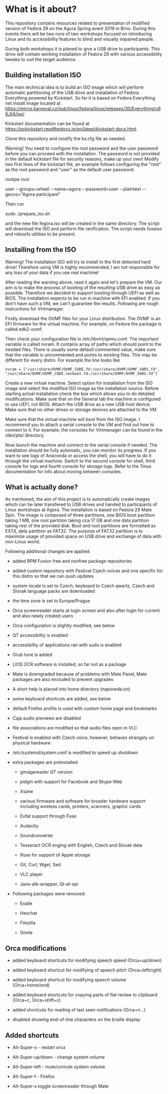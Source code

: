 # What is it about?

This repository contains resources related to presentation of modified version of Fedora 29 on the Agora Spring event 2019 in Brno. During this events there will be two runs of two workshops focused on introducing Linux and its accessibility features to blind and visually impaired people.

During both workshops it is planed to give a USB drive to participants. This drive will contain working installation of Fedora 29 with various accessibility tweaks to suit the target audience.

## Building installation ISO

The main technical idea is to build an ISO image which will perform automatic partitioning of the USB drive and installation of Fedora. Everything powered by Kickstart. So far it is based on Fedora Everything net install image located at <https://mirror.karneval.cz/pub/linux/fedora/linux/releases/30/Everything/x86_64/iso/>.

Kickstart documentation can be found at <https://pykickstart.readthedocs.io/en/latest/kickstart-docs.html>.

Clone this repository and modify the ks.cfg file as needed.

Warning! You need to configure the root password and the user password before you can proceed with the installation. The password is not provided in the default kickstart file for security reasons, make up your own! Modify two first lines of the kickstart file, an example follows configuring the "root" as the root password and "user" as the default user password:

rootpw root

user --groups=wheel --name=agora --password=user --plaintext --gecos="Agora participant"

 Then run

sudo ./prepare_iso.sh

and the new file fegora.iso will be created in the same directory. The script will download the ISO and perform file verification. The script needs fuseiso and mkisofs utilities to be present.

## Installing from the ISO

Warning! The installation ISO will try to install to the first detected hard drive! Therefore using VM is highly recommended, I am not responsible for any loss of your data if you use real machine!

After reading the warning above, read it again and let's prepare the VM. Our aim is to make the process of booting of the resulting USB drive as easy as possible. Therefore we decided to support booting through UEFI as well as BIOS. The installation expects to be run in machine with EFI enabled. If you don't have such a VM, we can't guarantee the results. Following are rough instructions for Virtmanager.

Firstly download the OVMF files for your Linux distribution. The OVMF is an EFI firmware for the virtual machine. For example, on Fedora the package is called edk2-ovmf.

Then check your configuration file in /etc/libvirt/qemu.conf. The important variable is called nvram. It contains array of paths which should point to the needed files. There is usually some default commented value, make sure that the variable is uncommented and points to existing files. This may be different for every distro. For example the line looks like

```
nvram = ["/usr/share/OVMF/OVMF_CODE.fd:/usr/share/OVMF/OVMF_VARS.fd", "/usr/share/OVMF/OVMF_CODE.secboot.fd:/usr/share/OVMF/OVMF_VARS.fd"]
```

Create a new virtual machine. Select option for installation from the ISO image and select the modified ISO image as the installation source. Before starting actual installation check the box which allows you to do detailed modifications. Make sure that on the General tab the machine is configured to use UEFI, not BIOS. Attach the USB drive as a new USB host device. Make sure that no other drives or storage devices are attached to the VM.

Make sure that the virtual machine will boot from the ISO image. I recommend you to attach a serial console to the VM and find out how to connect to it. For example, the consoles for Virtmanager can be found in the /dev/pts/ directory.

Now launch the machine and connect to the serial console if needed. The installation should be fully automatic, you can monitor its progress. If you want to see logs of Anaconda or access the shell, you will have to do it through the virtual  machine. Switch to the second console for shell, third console for logs and fourth console for storage logs. Refer to the Tmux documentation for info about moving between consoles.

## What is actually done?

As mentioned, the aim of this project is to automatically create images which can be later transfered to USB drives and handed to participants of Linux workshops at Agora. The installation is based on Fedora 29 Mate Spin. The image is composed of three partitions, one BIOS boot partition taking 1 MB, one root partition taking cca 17 GB and one data partition taking rest of the provided disk. Boot and root partitions are formatted as EXT4, data partition as FAT32. The purpose of FAT32 partition is to maximize usage of provided space on USB drive and exchange of data with non-Linux world.

Following additional changes are applied:

- added RPM Fusion free and nonfree package repositories

- added custom repository with Festival Czech voices and one specific for this distro so that we can push updates

- system locale is set to Czech, keyboard to Czech qwertz, Czech and Slovak language packs are downloaded

- the time zone is set to Europe/Prague

- Orca screenreader starts at login screen and also after login for current and also newly created users

- Orca configuration is slightly modified, see below

- QT accessibility is enabled

- accessibility of applications ran with sudo is enabled

- Grub tune is added

- LIOS OCR software is installed, so far not as a package

- Mate is downgraded because of problems with Mate Panel, Mate packages are also excluded to prevent upgrades

- A short help is placed into home directory (napoveda.txt)

- some keyboard shortcuts are added, see below

- default Firefox profile is used with custom home page and bookmarks

- Caja audio previews are disabled

- file associations are modified so that audio files open in VLC

- Festival is enabled with Czech voice, however, behaves strangely on physical hardware

- /etc/systemd/system.conf is modified to speed up shutdown



- extra packages are preinstalled

    - gimagereader QT version

    - pidgin with support for Facebook and Skype Web

    - Xsane

    - various firmware and software for broader hardware support including wireless cards, printers, scanners, graphic cards

    - Exfat support through Fuse

    - Audacity

    - Soundconverter

    - Tesseract OCR enging with English, Czech and Slovak data

    - Ifuse for support of Apple storage

    - Git, Curl, Wget, Sed

    - VLC player

    - Java-atk-wrapper, Qt-at-spi

- Following packages were removed:

    - Exaile

    - Hexchat

    - Filezilla

    - Gnote

## Orca modifications

- added keyboard shortcuts for modifying speech speed (Orca+up/down)

- added keyboard shortcut for modifying of speech pitch (Orca+left/right)

- added keyboard shortcut for modifying speech volume (Orca+home/end)

- added keyboard shortcuts for copying parts of flat review to clipboard (Orca+c, Orca+shift+c)

- added shortcuts for reading of last seen notifications (Orca+n...)

- disabled showing end-of-line characters on the braille display

## Added shortcuts

- Alt-Super-o - restart orca

- Alt-Super-up/down - change system volume

- Alt-Super-left - mute/unmute system volume

- Alt-Super-f - Firefox

- Alt-Super-s toggle screenreader through Mate